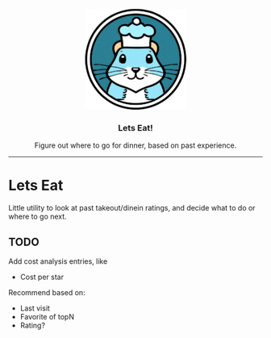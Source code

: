 <p align="center">
  <img alt="LetsEat Logo" src="./images/letseat-200.png" height="200" />
  <h3 align="center">Lets Eat!</h3>
  <p align="center">Figure out where to go for dinner, based on past experience.</p>
</p>

---

# Lets Eat

Little utility to look at past takeout/dinein ratings, and decide what to do or
where to go next.

## TODO

Add cost analysis entries, like

* Cost per star

Recommend based on:

* Last visit
* Favorite of topN
* Rating?
